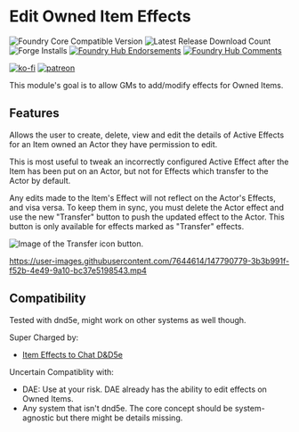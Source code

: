 # Edit Owned Item Effects

![Foundry Core Compatible Version](https://img.shields.io/badge/dynamic/json.svg?url=https%3A%2F%2Fraw.githubusercontent.com%2FElfFriend-DnD%2Ffoundryvtt-edit-owned-item-effects%2Fmain%2Fmodule.json&label=Foundry%20Version&query=$.compatibleCoreVersion&colorB=orange)
![Latest Release Download Count](https://img.shields.io/badge/dynamic/json?label=Downloads@latest&query=assets%5B1%5D.download_count&url=https%3A%2F%2Fapi.github.com%2Frepos%2FElfFriend-DnD%2Ffoundryvtt-edit-owned-item-effects%2Freleases%2Flatest)
![Forge Installs](https://img.shields.io/badge/dynamic/json?label=Forge%20Installs&query=package.installs&suffix=%25&url=https%3A%2F%2Fforge-vtt.com%2Fapi%2Fbazaar%2Fpackage%2Fedit-owned-item-effects&colorB=4aa94a)
[![Foundry Hub Endorsements](https://img.shields.io/endpoint?logoColor=white&url=https%3A%2F%2Fwww.foundryvtt-hub.com%2Fwp-json%2Fhubapi%2Fv1%2Fpackage%2Fedit-owned-item-effects%2Fshield%2Fendorsements)](https://www.foundryvtt-hub.com/package/edit-owned-item-effects/)
[![Foundry Hub Comments](https://img.shields.io/endpoint?logoColor=white&url=https%3A%2F%2Fwww.foundryvtt-hub.com%2Fwp-json%2Fhubapi%2Fv1%2Fpackage%2Fedit-owned-item-effects%2Fshield%2Fcomments)](https://www.foundryvtt-hub.com/package/edit-owned-item-effects/)

[![ko-fi](https://img.shields.io/badge/-buy%20me%20a%20coke-%23FF5E5B)](https://ko-fi.com/elffriend)
[![patreon](https://img.shields.io/badge/-patreon-%23FF424D)](https://www.patreon.com/ElfFriend_DnD)

This module's goal is to allow GMs to add/modify effects for Owned Items.

## Features

Allows the user to create, delete, view and edit the details of Active Effects for an Item owned an Actor they have permission to edit.

This is most useful to tweak an incorrectly configured Active Effect after the Item has been put on an Actor, but not for Effects which transfer to the Actor by default.

Any edits made to the Item's Effect will not reflect on the Actor's Effects, and visa versa. To keep them in sync, you must delete the Actor effect and use the new "Transfer" button to push the updated effect to the Actor. This button is only available for effects marked as "Transfer" effects.

![Image of the Transfer icon button.](https://user-images.githubusercontent.com/7644614/147792197-793dcf0f-82da-4a05-94b0-6496127fc870.png)

https://user-images.githubusercontent.com/7644614/147790779-3b3b991f-f52b-4e49-9a10-bc37e5198543.mp4

## Compatibility

Tested with dnd5e, might work on other systems as well though.

Super Charged by:

- [Item Effects to Chat D&D5e](https://github.com/ElfFriend-DnD/foundryvtt-item-effects-to-chat-5e)

Uncertain Compatiblity with:

- DAE: Use at your risk. DAE already has the ability to edit effects on Owned Items.
- Any system that isn't dnd5e. The core concept should be system-agnostic but there might be details missing.

